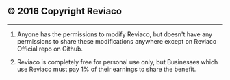 © 2016 Copyright Reviaco
----------------------------- 
-----------------------------

1. Anyone has the permissions to modify Reviaco, but doesn't have any permissions to share these modifications anywhere except on Reviaco Official repo on Github. 

2. Reviaco is completely free for personal use only, but Businesses which use Reviaco must pay 1% of their earnings to share the benefit.